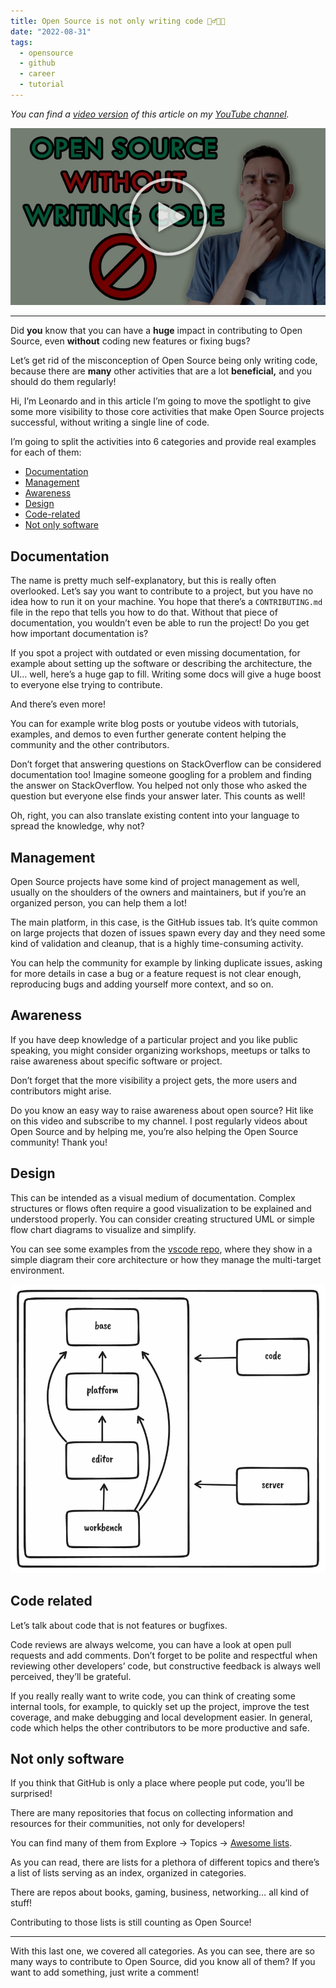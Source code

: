 ```yaml
---
title: Open Source is not only writing code 🙅‍♂️🧑‍💻
date: "2022-08-31"
tags:
  - opensource
  - github
  - career
  - tutorial
---
```


_You can find a [video version](https://youtu.be/NEzYE1-37SA) of this article on my [YouTube channel](https://www.youtube.com/channel/UC-KqnO3ez7vF-kyIQ_22rdA)._

[![YouTube Video](./preview.jpeg)](https://youtu.be/NEzYE1-37SA)

---

Did **you** know that you can have a **huge** impact in contributing to Open Source, even **without** coding new features or fixing bugs?

Let’s get rid of the misconception of Open Source being only writing code, because there are **many** other activities that are a lot **beneficial,** and you should do them regularly!

Hi, I’m Leonardo and in this article I’m going to move the spotlight to give some more visibility to those core activities that make Open Source projects successful, without writing a single line of code.

I’m going to split the activities into 6 categories and provide real examples for each of them:

- [Documentation](#documentation)
- [Management](#management)
- [Awareness](#awareness)
- [Design](#design)
- [Code-related](#code-related)
- [Not only software](#not-only-software)

## Documentation

The name is pretty much self-explanatory, but this is really often overlooked. Let’s say you want to contribute to a project, but you have no idea how to run it on your machine. You hope that there’s a `CONTRIBUTING.md` file in the repo that tells you how to do that. Without that piece of documentation, you wouldn’t even be able to run the project! Do you get how important documentation is?

If you spot a project with outdated or even missing documentation, for example about setting up the software or describing the architecture, the UI… well, here’s a huge gap to fill. Writing some docs will give a huge boost to everyone else trying to contribute.

And there’s even more!

You can for example write blog posts or youtube videos with tutorials, examples, and demos to even further generate content helping the community and the other contributors.

Don’t forget that answering questions on StackOverflow can be considered documentation too! Imagine someone googling for a problem and finding the answer on StackOverflow. You helped not only those who asked the question but everyone else finds your answer later. This counts as well!

Oh, right, you can also translate existing content into your language to spread the knowledge, why not?

## Management

Open Source projects have some kind of project management as well, usually on the shoulders of the owners and maintainers, but if you’re an organized person, you can help them a lot!

The main platform, in this case, is the GitHub issues tab. It’s quite common on large projects that dozen of issues spawn every day and they need some kind of validation and cleanup, that is a highly time-consuming activity.

You can help the community for example by linking duplicate issues, asking for more details in case a bug or a feature request is not clear enough, reproducing bugs and adding yourself more context, and so on.

## Awareness

If you have deep knowledge of a particular project and you like public speaking, you might consider organizing workshops, meetups or talks to raise awareness about specific software or project.

Don’t forget that the more visibility a project gets, the more users and contributors might arise.

Do you know an easy way to raise awareness about open source? Hit like on this video and subscribe to my channel. I post regularly videos about Open Source and by helping me, you’re also helping the Open Source community! Thank you!

## Design

This can be intended as a visual medium of documentation. Complex structures or flows often require a good visualization to be explained and understood properly. You can consider creating structured UML or simple flow chart diagrams to visualize and simplify.

You can see some examples from the [vscode repo](https://github.com/microsoft/vscode/wiki/Source-Code-Organization), where they show in a simple diagram their core architecture or how they manage the multi-target environment.

![vscode structure](./vscode.png)

## Code related

Let’s talk about code that is not features or bugfixes.

Code reviews are always welcome, you can have a look at open pull requests and add comments. Don’t forget to be polite and respectful when reviewing other developers’ code, but constructive feedback is always well perceived, they’ll be grateful.

If you really really want to write code, you can think of creating some internal tools, for example, to quickly set up the project, improve the test coverage, and make debugging and local development easier. In general, code which helps the other contributors to be more productive and safe.

## Not only software

If you think that GitHub is only a place where people put code, you’ll be surprised!

There are many repositories that focus on collecting information and resources for their communities, not only for developers!

You can find many of them from Explore -> Topics -> [Awesome lists](https://github.com/topics/awesome).

As you can read, there are lists for a plethora of different topics and there’s a list of lists serving as an index, organized in categories.

There are repos about books, gaming, business, networking… all kind of stuff!

Contributing to those lists is still counting as Open Source!

---

With this last one, we covered all categories. As you can see, there are so many ways to contribute to Open Source, did you know all of them? If you want to add something, just write a comment!
